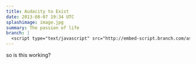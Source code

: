 ```yaml
---
title: Audacity to Exist
date: 2013-08-07 19:34 UTC
splashimage: image.jpg
summary: The passion of life
branch: |
  <script type="text/javascript" src="http://embed-script.branch.com/assets/embed/embed.m.js?body=0" data-branch-embedid="eCYF3r7YMRk" ></script> <noscript><a href="http://branch.com/b/facundo-element">facundo element</a></noscript>
---
```


so is this working? 


